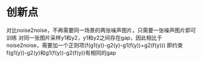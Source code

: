 # 创新点

对比noise2noise，不再需要同一场景的两张噪声图片，只需要一张噪声图片即可训练
对同一张图片采样y1和y2，y1和y2之间存在gap，因此相比于noise2noise，需要加一个正则项(f(g1(y))-g2(y)-g1(f(y))+g2(f(y)))
即约束f(g1(y))-g2(y)和g1(f(y))-g2(f(y))有相同的gap
